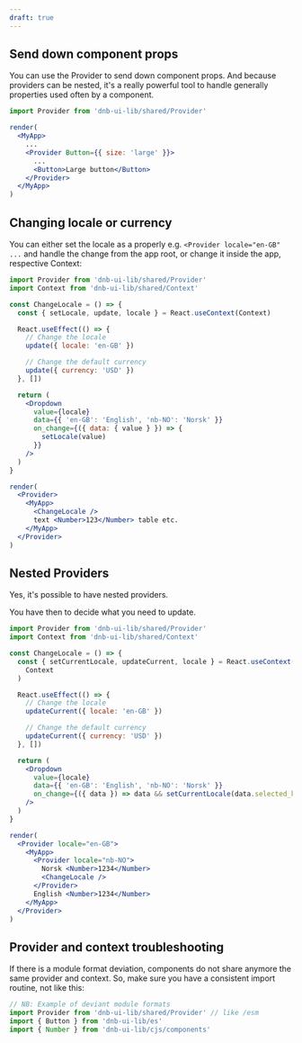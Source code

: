 ```yaml
---
draft: true
---
```


## Send down component props

You can use the Provider to send down component props. And because providers can be nested, it's a really powerful tool to handle generally properties used often by a component.

```jsx
import Provider from 'dnb-ui-lib/shared/Provider'

render(
  <MyApp>
    ...
    <Provider Button={{ size: 'large' }}>
      ...
      <Button>Large button</Button>
    </Provider>
  </MyApp>
)
```

## Changing locale or currency

You can either set the locale as a properly e.g. `<Provider locale="en-GB" ...` and handle the change from the app root, or change it inside the app, respective Context:

```jsx
import Provider from 'dnb-ui-lib/shared/Provider'
import Context from 'dnb-ui-lib/shared/Context'

const ChangeLocale = () => {
  const { setLocale, update, locale } = React.useContext(Context)

  React.useEffect(() => {
    // Change the locale
    update({ locale: 'en-GB' })

    // Change the default currency
    update({ currency: 'USD' })
  }, [])

  return (
    <Dropdown
      value={locale}
      data={{ 'en-GB': 'English', 'nb-NO': 'Norsk' }}
      on_change={({ data: { value } }) => {
        setLocale(value)
      }}
    />
  )
}

render(
  <Provider>
    <MyApp>
      <ChangeLocale />
      text <Number>123</Number> table etc.
    </MyApp>
  </Provider>
)
```

## Nested Providers

Yes, it's possible to have nested providers.

You have then to decide what you need to update.

```jsx
import Provider from 'dnb-ui-lib/shared/Provider'
import Context from 'dnb-ui-lib/shared/Context'

const ChangeLocale = () => {
  const { setCurrentLocale, updateCurrent, locale } = React.useContext(
    Context
  )

  React.useEffect(() => {
    // Change the locale
    updateCurrent({ locale: 'en-GB' })

    // Change the default currency
    updateCurrent({ currency: 'USD' })
  }, [])

  return (
    <Dropdown
      value={locale}
      data={{ 'en-GB': 'English', 'nb-NO': 'Norsk' }}
      on_change={({ data }) => data && setCurrentLocale(data.selected_key)}
    />
  )
}

render(
  <Provider locale="en-GB">
    <MyApp>
      <Provider locale="nb-NO">
        Norsk <Number>1234</Number>
        <ChangeLocale />
      </Provider>
      English <Number>1234</Number>
    </MyApp>
  </Provider>
)
```

## Provider and context troubleshooting

If there is a module format deviation, components do not share anymore the same provider and context. So, make sure you have a consistent import routine, not like this:

```js
// NB: Example of deviant module formats
import Provider from 'dnb-ui-lib/shared/Provider' // like /esm
import { Button } from 'dnb-ui-lib/es'
import { Number } from 'dnb-ui-lib/cjs/components'
```
